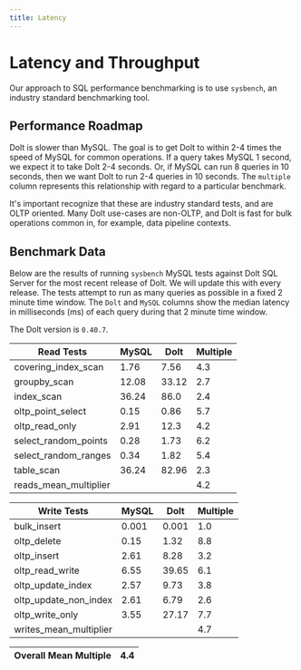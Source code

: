```yaml
---
title: Latency
---
```


# Latency and Throughput

Our approach to SQL performance benchmarking is to use `sysbench`, an
industry standard benchmarking tool.

## Performance Roadmap

Dolt is slower than MySQL. The goal is to get Dolt to within 2-4 times
the speed of MySQL for common operations. If a query takes MySQL 1
second, we expect it to take Dolt 2-4 seconds. Or, if MySQL can run 8
queries in 10 seconds, then we want Dolt to run 2-4 queries in 10
seconds. The `multiple` column represents this relationship with
regard to a particular benchmark.

It's important recognize that these are industry standard tests, and
are OLTP oriented. Many Dolt use-cases are non-OLTP, and Dolt is fast
for bulk operations common in, for example, data pipeline contexts.

## Benchmark Data

Below are the results of running `sysbench` MySQL tests against Dolt
SQL Server for the most recent release of Dolt. We will update this
with every release. The tests attempt to run as many queries as
possible in a fixed 2 minute time window. The `Dolt` and `MySQL`
columns show the median latency in milliseconds (ms) of each query 
during that 2 minute time window.

The Dolt version is `0.40.7`.
<!-- START_LATENCY_RESULTS_TABLE -->
|       Read Tests        | MySQL | Dolt  | Multiple |
|-------------------------|-------|-------|----------|
| covering\_index\_scan   |  1.76 |  7.56 |      4.3 |
| groupby\_scan           | 12.08 | 33.12 |      2.7 |
| index\_scan             | 36.24 |  86.0 |      2.4 |
| oltp\_point\_select     |  0.15 |  0.86 |      5.7 |
| oltp\_read\_only        |  2.91 |  12.3 |      4.2 |
| select\_random\_points  |  0.28 |  1.73 |      6.2 |
| select\_random\_ranges  |  0.34 |  1.82 |      5.4 |
| table\_scan             | 36.24 | 82.96 |      2.3 |
| reads\_mean\_multiplier |       |       |      4.2 |

|       Write Tests        | MySQL | Dolt  | Multiple |
|--------------------------|-------|-------|----------|
| bulk\_insert             | 0.001 | 0.001 |      1.0 |
| oltp\_delete             |  0.15 |  1.32 |      8.8 |
| oltp\_insert             |  2.61 |  8.28 |      3.2 |
| oltp\_read\_write        |  6.55 | 39.65 |      6.1 |
| oltp\_update\_index      |  2.57 |  9.73 |      3.8 |
| oltp\_update\_non\_index |  2.61 |  6.79 |      2.6 |
| oltp\_write\_only        |  3.55 | 27.17 |      7.7 |
| writes\_mean\_multiplier |       |       |      4.7 |

| Overall Mean Multiple | 4.4 |
|-----------------------|-----|
<!-- END_LATENCY_RESULTS_TABLE -->
<br/>
